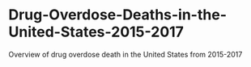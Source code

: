 # Drug-Overdose-Deaths-in-the-United-States-2015-2017
Overview of drug overdose death in the United States from 2015-2017
